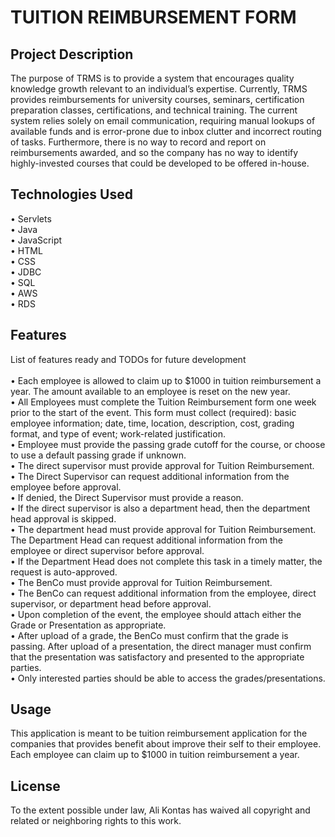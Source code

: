 # TUITION REIMBURSEMENT FORM

## Project Description
The purpose of TRMS is to provide a system that encourages quality knowledge growth relevant to an individual’s expertise.   Currently, TRMS provides reimbursements for university courses, seminars, certification preparation classes, certifications, and technical training.  The current system relies solely on email communication, requiring manual lookups of available funds and is error-prone due to inbox clutter and incorrect routing of tasks.  Furthermore, there is no way to record and report on reimbursements awarded, and so the company has no way to identify highly-invested courses that could be developed to be offered in-house.

## Technologies Used

•	Servlets<br />
•	Java<br />
•	JavaScript<br />
•	HTML<br />
•	CSS<br />
•	JDBC<br />
•	SQL<br />
•	AWS<br />
•	RDS<br />

## Features
List of features ready and TODOs for future development<br /><br />
•	Each employee is allowed to claim up to $1000 in tuition reimbursement a year.  The amount available to an employee is reset on the new year.  <br />
•	All Employees must complete the Tuition Reimbursement form one week prior to the start of the event. This form must collect (required): basic employee information; date, time, location, description, cost, grading format, and type of event; work-related justification.<br />
•	Employee must provide the passing grade cutoff for the course, or choose to use a default passing grade if unknown.  <br />
•	The direct supervisor must provide approval for Tuition Reimbursement. <br />
•	The Direct Supervisor can request additional information from the employee before approval.<br />
•	If denied, the Direct Supervisor must provide a reason. <br />
•	If the direct supervisor is also a department head, then the department head approval is skipped.<br />
•	The department head must provide approval for Tuition Reimbursement.  The Department Head can request additional information from the employee or direct supervisor before approval.<br />
•	If the Department Head does not complete this task in a timely matter, the request is auto-approved.<br />
•	The BenCo must provide approval for Tuition Reimbursement.<br />
•	The BenCo can request additional information from the employee, direct supervisor, or department head before approval.<br />
•	Upon completion of the event, the employee should attach either the Grade or Presentation as appropriate.<br />
•	After upload of a grade, the BenCo must confirm that the grade is passing.  After upload of a presentation, the direct manager must confirm that the presentation was satisfactory and presented to the appropriate parties.<br />
•	Only interested parties should be able to access the grades/presentations.<br />

## Usage
This application is meant to be tuition reimbursement application for the companies that provides benefit about improve their self to their employee. Each employee can claim up to $1000 in tuition reimbursement a year. 

## License
To the extent possible under law, Ali Kontas has waived all copyright and related or neighboring rights to this work.
